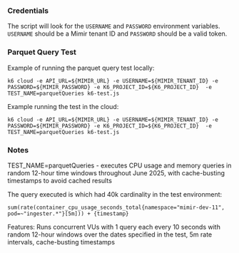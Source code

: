 ### Credentials

The script will look for the `USERNAME` and `PASSWORD` environment variables. `USERNAME` should be a Mimir tenant ID and `PASSWORD` should be a valid token.

### Parquet Query Test

Example of running the parquet query test locally:
```shell
k6 cloud -e API_URL=${MIMIR_URL} -e USERNAME=${MIMIR_TENANT_ID} -e PASSWORD=${MIMIR_PASSWORD} -e K6_PROJECT_ID=${K6_PROJECT_ID}  -e TEST_NAME=parquetQueries k6-test.js
```

Example running the test in the cloud:
```shell
k6 cloud -e API_URL=${MIMIR_URL} -e USERNAME=${MIMIR_TENANT_ID} -e PASSWORD=${MIMIR_PASSWORD} -e K6_PROJECT_ID=${K6_PROJECT_ID}  -e TEST_NAME=parquetQueries k6-test.js
```

### Notes

TEST_NAME=parquetQueries - executes CPU usage and memory queries in random 12-hour time windows throughout June 2025, with cache-busting timestamps to avoid cached results

The query executed is which had 40k cardinality in the test environment:
```
sum(rate(container_cpu_usage_seconds_total{namespace="mimir-dev-11", pod=~"ingester.*"}[5m])) + {timestamp}
```

Features: Runs concurrent VUs with 1 query each every 10 seconds with random 12-hour windows over the dates specified in the test, 5m rate intervals, cache-busting timestamps